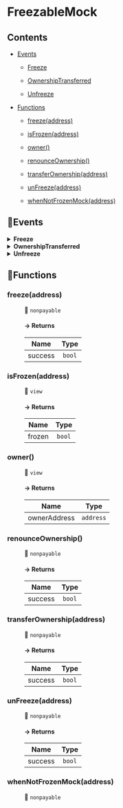 # <span id="FreezableMock"></span> FreezableMock
> 





## Contents


- [Events](#FreezableMock--Events)


  - [Freeze](#FreezableMock--event--Freeze)


  - [OwnershipTransferred](#FreezableMock--event--OwnershipTransferred)


  - [Unfreeze](#FreezableMock--event--Unfreeze)



- [Functions](#FreezableMock--Functions)


  - [freeze(address)](#FreezableMock--function--freeze(address))


  - [isFrozen(address)](#FreezableMock--function--isFrozen(address))


  - [owner()](#FreezableMock--function--owner())


  - [renounceOwnership()](#FreezableMock--function--renounceOwnership())


  - [transferOwnership(address)](#FreezableMock--function--transferOwnership(address))


  - [unFreeze(address)](#FreezableMock--function--unFreeze(address))


  - [whenNotFrozenMock(address)](#FreezableMock--function--whenNotFrozenMock(address))



## 🦄Events <a name="FreezableMock--Events"></a>


<details><summary><strong>Freeze <a name="FreezableMock--event--Freeze"></a></strong></summary>
<p>

| Name | Indexed | Type |
|:-:|:-:|:-:|
| target | `true` | `address` |

</p>

</details>


<details><summary><strong>OwnershipTransferred <a name="FreezableMock--event--OwnershipTransferred"></a></strong></summary>
<p>

| Name | Indexed | Type |
|:-:|:-:|:-:|
| currentOwner | `true` | `address` |
| newOwner | `true` | `address` |

</p>

</details>


<details><summary><strong>Unfreeze <a name="FreezableMock--event--Unfreeze"></a></strong></summary>
<p>

| Name | Indexed | Type |
|:-:|:-:|:-:|
| target | `true` | `address` |

</p>

</details>



## 🚀Functions <a name="FreezableMock--Functions"></a>
<dl>
<dt> <h3> freeze(address) <a name="FreezableMock--function--freeze(address)"></a> </h3> </dt>
<dd>

 👀 `nonpayable`

#### → Returns
| Name | Type |
|:-:|:-:|
|  success  | `bool` |



</dd>
<dt> <h3> isFrozen(address) <a name="FreezableMock--function--isFrozen(address)"></a> </h3> </dt>
<dd>

 👀 `view`

#### → Returns
| Name | Type |
|:-:|:-:|
|  frozen  | `bool` |



</dd>
<dt> <h3> owner() <a name="FreezableMock--function--owner()"></a> </h3> </dt>
<dd>

 👀 `view`

#### → Returns
| Name | Type |
|:-:|:-:|
|  ownerAddress  | `address` |



</dd>
<dt> <h3> renounceOwnership() <a name="FreezableMock--function--renounceOwnership()"></a> </h3> </dt>
<dd>

 👀 `nonpayable`

#### → Returns
| Name | Type |
|:-:|:-:|
|  success  | `bool` |



</dd>
<dt> <h3> transferOwnership(address) <a name="FreezableMock--function--transferOwnership(address)"></a> </h3> </dt>
<dd>

 👀 `nonpayable`

#### → Returns
| Name | Type |
|:-:|:-:|
|  success  | `bool` |



</dd>
<dt> <h3> unFreeze(address) <a name="FreezableMock--function--unFreeze(address)"></a> </h3> </dt>
<dd>

 👀 `nonpayable`

#### → Returns
| Name | Type |
|:-:|:-:|
|  success  | `bool` |



</dd>
<dt> <h3> whenNotFrozenMock(address) <a name="FreezableMock--function--whenNotFrozenMock(address)"></a> </h3> </dt>
<dd>

 👀 `nonpayable`


</dd>
</dl>
